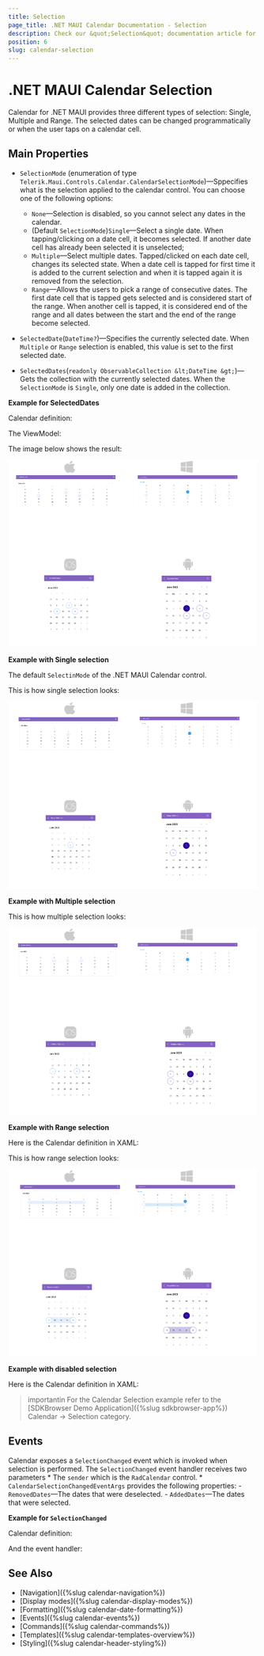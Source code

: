 ```yaml
---
title: Selection
page_title: .NET MAUI Calendar Documentation - Selection
description: Check our &quot;Selection&quot; documentation article for Telerik Calendar for .NET MAUI control.
position: 6
slug: calendar-selection
---
```


# .NET MAUI Calendar Selection

Calendar for .NET MAUI provides three different types of selection: Single, Multiple and Range. The selected dates can be changed programmatically or when the user taps on a calendar cell.

## Main Properties

* `SelectionMode` (enumeration of type `Telerik.Maui.Controls.Calendar.CalendarSelectionMode`)&mdash;Sppecifies what is the selection applied to the calendar control. You can choose one of the following options:
	* `None`&mdash;Selection is disabled, so you cannot select any dates in the calendar.
	* (Default `SelectionMode`)`Single`&mdash;Select a single date. When tapping/clicking on a date cell, it becomes selected. If another date cell has already been selected it is unselected;
	* `Multiple`&mdash;Select multiple dates. Tapped/clicked on each date cell, changes its selected state. When a date cell is tapped for first time it is added to the current selection and when it is tapped again it is removed from the selection.
	* `Range`&mdash;Allows the users to pick a range of consecutive dates. The first date cell that is tapped gets selected and is considered start of the range. When another cell is tapped, it is considered end of the range and all dates between the start and the end of the range become selected.


* `SelectedDate`(`DateTime?`)&mdash;Specifies the currently selected date. When `Multiple` or `Range` selection is enabled, this value is set to the first selected date.
* `SelectedDates`(`readonly ObservableCollection &lt;DateTime &gt;`)&mdash;Gets the collection with the currently selected dates. When the `SelectionMode` is `Single`, only one date is added in the collection.

**Example for SelectedDates**

Calendar definition:

<snippet id='calendar-selection-properties'/>

The ViewModel:

<snippet id='calendar-selection-viewmodel'/>

The image below shows the result:

![.NET MAUI Calendar SelectedDates](images/calendar-selected-dates-all.png)

**Example with Single selection**

The default `SelectinMode` of the .NET MAUI Calendar control.

<snippet id='calendar-single-selection'/>

This is how single selection looks:

![.NET MAUI Calendar Single Selection](images/calendar-single-selection-all.png)

**Example with Multiple selection**

<snippet id='calendar-multiple-selection'/>

This is how multiple selection looks: 

![.NET MAUI Calendar Multiple Selection](images/calendar-multiple-selection.png)

**Example with Range selection**

Here is the Calendar definition in XAML:

<snippet id='calendar-range-selection'/>

This is how range selection looks: 

![.NET MAUI Calendar Range Selection](images/calendar-range-selection.png)

**Example with disabled selection**

Here is the Calendar definition in XAML:

<snippet id='calendar-disabled-selection'/>

>importantin For the Calendar Selection example refer to the [SDKBrowser Demo Application]({%slug sdkbrowser-app%}) Calendar -> Selection category.

## Events

Calendar exposes a `SelectionChanged` event which is invoked when selection is performed. The `SelectionChanged` event handler receives two parameters
	* The `sender` which is the `RadCalendar` control.
	* `CalendarSelectionChangedEventArgs` provides the following properties:
	- `RemovedDates`&mdash;The dates that were deselected.
	- `AddedDates`&mdash;The dates that were selected.

**Example for `SelectionChanged`**

Calendar definition:

<snippet id='calendar-selection-event'/>

And the event handler:

<snippet id='calendar-selection-changed-event'/>

## See Also

- [Navigation]({%slug calendar-navigation%})
- [Display modes]({%slug calendar-display-modes%})
- [Formatting]({%slug calendar-date-formatting%})
- [Events]({%slug calendar-events%})
- [Commands]({%slug calendar-commands%})
- [Templates]({%slug calendar-templates-overview%})
- [Styling]({%slug calendar-header-styling%})